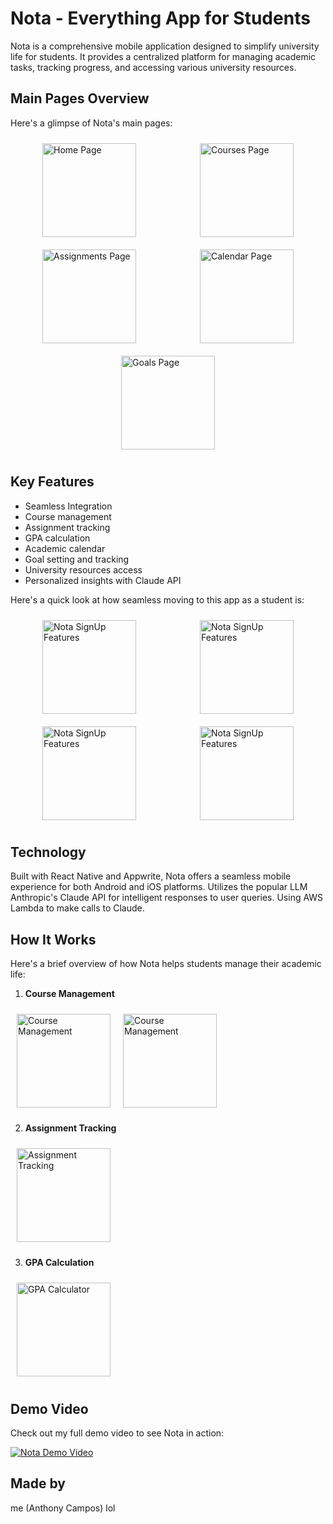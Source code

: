 # Nota - Everything App for Students

Nota is a comprehensive mobile application designed to simplify university life for students. It provides a centralized platform for managing academic tasks, tracking progress, and accessing various university resources.

## Main Pages Overview

Here's a glimpse of Nota's main pages:

<div style="display: flex; justify-content: space-around; flex-wrap: wrap;">
  <img src="NotaPics&Vids/IMG_3250.PNG" alt="Home Page" width="150" style="margin: 10px;"/>
  <img src="NotaPics&Vids/IMG_3252.PNG" alt="Courses Page" width="150" style="margin: 10px;"/>
  <img src="NotaPics&Vids/IMG_3253.PNG" alt="Assignments Page" width="150" style="margin: 10px;"/>
  <img src="NotaPics&Vids/IMG_3254.PNG" alt="Calendar Page" width="150" style="margin: 10px;"/>
  <img src="NotaPics&Vids/IMG_3255.PNG" alt="Goals Page" width="150" style="margin: 10px;"/>
</div>

## Key Features
- Seamless Integration
- Course management
- Assignment tracking
- GPA calculation
- Academic calendar
- Goal setting and tracking
- University resources access
- Personalized insights with Claude API

Here's a quick look at how seamless moving to this app as a student is:

<div style="display: flex; justify-content: space-around; flex-wrap: wrap;">
  <img src="NotaPics&Vids/IMG_3242.PNG" alt="Nota SignUp Features" width="150" style="margin: 10px;"/>
  <img src="NotaPics&Vids/IMG_3243.PNG" alt="Nota SignUp Features" width="150" style="margin: 10px;"/>
  <img src="NotaPics&Vids/IMG_3247.PNG" alt="Nota SignUp Features" width="150" style="margin: 10px;"/>
  <img src="NotaPics&Vids/IMG_3249.PNG" alt="Nota SignUp Features" width="150" style="margin: 10px;"/>
</div>

## Technology
Built with React Native and Appwrite, Nota offers a seamless mobile experience for both Android and iOS platforms.
Utilizes the popular LLM Anthropic's Claude API for intelligent responses to user queries. Using AWS Lambda to make calls to Claude.

## How It Works
Here's a brief overview of how Nota helps students manage their academic life:

1. **Course Management**
<div style="display: flex; justify-content: start; flex-wrap: wrap;">
  <img src="NotaPics&Vids/IMG_3284.PNG" alt="Course Management" width="150" style="margin: 10px;"/>
  <img src="NotaPics&Vids/IMG_3285.PNG" alt="Course Management" width="150" style="margin: 10px;"/>
</div>

2. **Assignment Tracking**
<div style="display: flex; justify-content: start; flex-wrap: wrap;">
  <img src="NotaPics&Vids/IMG_3256.PNG" alt="Assignment Tracking" width="150" style="margin: 10px;"/>
</div>

3. **GPA Calculation**
<div style="display: flex; justify-content: start; flex-wrap: wrap;">
  <img src="NotaPics&Vids/IMG_3273.PNG" alt="GPA Calculator" width="150" style="margin: 10px;"/>
</div>

## Demo Video
Check out my full demo video to see Nota in action:

[![Nota Demo Video](path_to_video_thumbnail.jpg)](path_to_full_demo_video.mp4)

## Made by
me (Anthony Campos) lol
